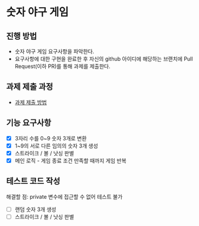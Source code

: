 # 숫자 야구 게임
## 진행 방법
* 숫자 야구 게임 요구사항을 파악한다.
* 요구사항에 대한 구현을 완료한 후 자신의 github 아이디에 해당하는 브랜치에 Pull Request(이하 PR)를 통해 과제를 제출한다.

## 과제 제출 과정
* [과제 제출 방법](https://github.com/next-step/nextstep-docs/tree/master/ent-precourse)

## 기능 요구사항
- [x] 3자리 수를 0~9 숫자 3개로 변환
- [x] 1~9의 서로 다른 임의의 숫자 3개 생성
- [x] 스트라이크 / 볼 / 낫싱 판별
- [x] 메인 로직 - 게임 종료 조건 만족할 때까지 게임 반복

## 테스트 코드 작성
해결할 점: private 변수에 접근할 수 없어 테스트 불가
- [ ] 랜덤 숫자 3개 생성
- [ ] 스트라이크 / 볼 / 낫싱 판별